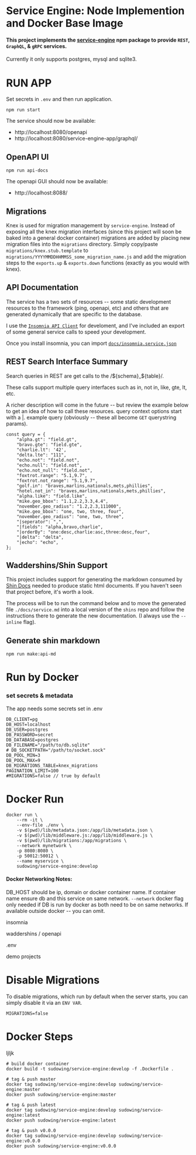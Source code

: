 # Service Engine: Node Implemention and Docker Base Image


#### This project implements the [**service-engine**](https://www.npmjs.com/package/service-engine) npm package to provide `REST`, `GraphQL`, & `gRPC` services.

Currently it only supports postgres, mysql and sqlite3.

# RUN APP

Set secrets in `.env` and then run application.

```
npm run start
```

The service should now be available:
 - http://localhost:8080/openapi
 - http://localhost:8080/service-engine-app/graphql/
## OpenAPI UI
```
npm run api-docs
```
The openapi GUI should now be available:
 - http://localhost:8088/
## Migrations
Knex is used for migration management by `service-engine`. Instead of exposing all the knex migration interfaces (since this project will soon be baked into a general docker container) migrations are added by placing new migration files into the `migrations` directory.
Simply copy/paste `migrations/knex.stub.template` to `migrations/YYYYMMDDHHMMSS_some_migration_name.js` and add the migration steps to the `exports.up` & `exports.down` functions (exactly as you would with knex).
## API Documentation

The service has a two sets of resources -- some static development resources to the framework (ping, openapi, etc) and others that are generated dynamically that are specific to the database.

I use the [`Insomnia API Client`](insomnia.rest) for develoment, and I've included an export of some general service calls to speed your development.

Once you install insomnia, you can import [`docs/insomnia.service.json`](./docs/insomnia.service.json)
## REST Search Interface Summary

Search queries in REST are get calls to the /${schema}_${table}/.

These calls support multiple query interfaces such as in, not in, like, gte, lt, etc.

A richer description will come in the future -- but review the example below to get an idea of how to call these resources. query context options start with a |.
example query (obviously -- these all become `GET` querystring params).

```
const query = {
    "alpha.gt": "field.gt",
    "bravo.gte": "field.gte",
    "charlie.lt": '42',
    "delta.lte": "111",
    "echo.not": "field.not",
    "echo.null": "field.not",
    "echo.not_null": "field.not",
    "foxtrot.range": "5.1,9.7",
    "foxtrot.not_range": "5.1,9.7",
    "golf.in": "braves,marlins,nationals,mets,phillies",
    "hotel.not_in": "braves,marlins,nationals,mets,phillies",
    "alpha.like": "field.like",
    "mike.geo_bbox": "1.1,2.2,3.3,4.4",
    "november.geo_radius": "1.2,2.3,111000",
    "mike.geo_bbox": "one, two, three, four",
    "november.geo_radius": "one, two, three",
    "|seperator": ",",
    "|fields": "alpha,bravo,charlie",
    "|orderBy": "one:desc,charlie:asc,three:desc,four",
    "|delta": "delta",
    "|echo": "echo",
};
```
## Waddershins/Shin Support

This project includes support for generating the markdown consumed by [Shin Docs](https://github.com/Mermade/shins) needed to produce static html documents. If you haven't seen that project before, it's worth a look.

The process will be to run the command below and to move the generated file `./docs/service.md` into a local version of the `shins` repo and follow the instructions there to generate the new documentation. (I always use the `--inline` flag).

## Generate shin markdown

```
npm run make:api-md
```

# Run by Docker

### set secrets & metadata
The app needs some secrets set in .env
```
DB_CLIENT=pg
DB_HOST=localhost
DB_USER=postgres
DB_PASSWORD=secret
DB_DATABASE=postgres
DB_FILENAME="/path/to/db.sqlite"
# DB_SOCKETPATH="/path/to/socket.sock"
DB_POOL_MIN=3
DB_POOL_MAX=9
DB_MIGRATIONS_TABLE=knex_migrations
PAGINATION_LIMIT=100
#MIGRATIONS=false // true by default
```

# Docker Run

```
docker run \
	--rm -it \
	--env-file ./env \
	-v $(pwd)/lib/metadata.json:/app/lib/metadata.json \
	-v $(pwd)/lib/middleware.js:/app/lib/middleware.js \
	-v $(pwd)/lib/migrations:/app/migrations \
	--network mynetwork \
	-p 8080:8080 \
	-p 50012:50012 \
	--name myservice \
	sudowing/service-engine:develop
```

#### Docker Networking Notes:
DB_HOST should be ip, domain or docker container name. If container name ensure db and this service on same network.
`--network` docker flag only needed if DB is run by docker as both need to be on same networks. If available outside docker -- you can omit.


insomnia

waddershins / openapi

.env

demo projects


# Disable Migrations

To disable migrations, which run by default when the server starts, you can simply disable it via an `ENV VAR`.

```
MIGRATIONS=false
```


# Docker Steps

ljljk

```
# build docker container
docker build -t sudowing/service-engine:develop -f .Dockerfile .

# tag & push master
docker tag sudowing/service-engine:develop sudowing/service-engine:master
docker push sudowing/service-engine:master

# tag & push latest
docker tag sudowing/service-engine:develop sudowing/service-engine:latest
docker push sudowing/service-engine:latest

# tag & push v0.0.0
docker tag sudowing/service-engine:develop sudowing/service-engine:v0.0.0
docker push sudowing/service-engine:v0.0.0
```


